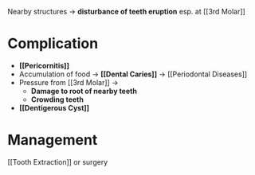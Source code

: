 Nearby structures -> **disturbance of teeth eruption** esp. at [[3rd Molar]]

# Complication
- **[[Pericornitis]]**
- Accumulation of food -> **[[Dental Caries]]** -> [[Periodontal Diseases]]
- Pressure from [[3rd Molar]] -> 
	- **Damage to root of nearby teeth**
	- **Crowding teeth** 
- **[[Dentigerous Cyst]]**

# Management
[[Tooth Extraction]] or surgery